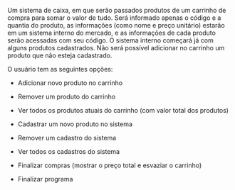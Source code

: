 Um sistema de caixa, em que serão passados produtos de um carrinho de compra para somar o valor de tudo. Será informado apenas o código e a quantia do produto, as informações (como nome e preço unitário) estarão em um sistema interno do mercado, e as informações de cada produto serão acessadas com seu código. O sistema interno começará já com alguns produtos cadastrados. Não será possível adicionar no carrinho um produto que não esteja cadastrado.



O usuário tem as seguintes opções:

* Adicionar novo produto no carrinho

* Remover um produto do carrinho

* Ver todos os produtos atuais do carrinho (com valor total dos produtos)

* Cadastrar um novo produto no sistema

* Remover um cadastro do sistema

* Ver todos os cadastros do sistema

* Finalizar compras (mostrar o preço total e esvaziar o carrinho)

* Finalizar programa


